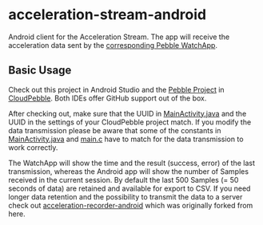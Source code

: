 # acceleration-stream-android
Android client for the Acceleration Stream. The app will receive the acceleration data sent by the [corresponding Pebble WatchApp](https://github.com/moopat/acceleration-stream-pebble).

## Basic Usage
Check out this project in Android Studio and 
the [Pebble Project](https://github.com/moopat/acceleration-stream-pebble) 
in [CloudPebble](https://cloudpebble.net). Both IDEs offer GitHub support out of the box.

After checking out, make sure that the UUID 
in [MainActivity.java](https://github.com/moopat/acceleration-stream-android/blob/master/app/src/main/java/at/eht/stream/MainActivity.java) 
and the UUID in the settings of your CloudPebble project match. If you modify the data transmission please
be aware that some of the constants in [MainActivity.java](https://github.com/moopat/acceleration-stream-android/blob/master/app/src/main/java/at/eht/stream/MainActivity.java)
and [main.c](https://github.com/moopat/acceleration-stream-pebble/blob/master/src/main.c) have to match for the data transmission to work correctly.

The WatchApp will show the time and the result (success, error) of the last transmission, whereas the Android app 
will show the number of Samples received in the current session. By default the last 500 Samples 
(= 50 seconds of data) are retained and available for export to CSV. If you need longer data retention and the possibility to transmit the data to a server check out [acceleration-recorder-android](https://github.com/moopat/acceleration-recorder-android) which was originally forked from here.
